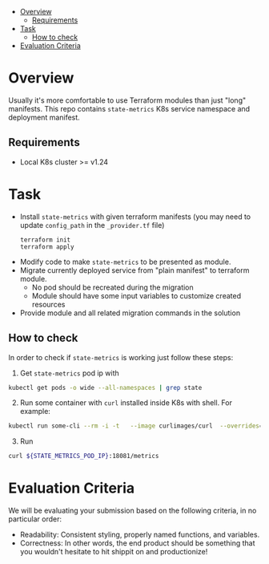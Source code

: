 - [Overview](#overview)
  - [Requirements](#requirements)
- [Task](#task)
  - [How to check](#how-to-check)
- [Evaluation Criteria](#evaluation-criteria)

# Overview
Usually it's more comfortable to use Terraform modules than just "long" manifests. This repo contains `state-metrics` K8s service namespace and deployment manifest.

## Requirements
* Local K8s cluster >= v1.24

# Task
* Install `state-metrics` with given terraform manifests (you may need to update `config_path` in the `_provider.tf` file)
  ```
  terraform init
  terraform apply
  ```
* Modify code to make `state-metrics` to be presented as module.
* Migrate currently deployed service from "plain manifest" to terraform module.
  * No pod should be recreated during the migration
  * Module should have some input variables to customize created resources
* Provide module and all related migration commands in the solution

## How to check
In order to check if `state-metrics` is working just follow these steps:

1. Get `state-metrics` pod ip with
  ```sh
  kubectl get pods -o wide --all-namespaces | grep state
  ```
2. Run some container with `curl` installed inside K8s with shell. For example:
  ```sh
  kubectl run some-cli --rm -i -t   --image curlimages/curl  --overrides='{"kind":"Pod", "apiVersion":"v1", "spec": {"hostNetwork": true}}'   -- sh
  ```
3. Run
  ```sh
  curl ${STATE_METRICS_POD_IP}:18081/metrics
  ```

# Evaluation Criteria
We will be evaluating your submission based on the following criteria, in no particular order:
* Readability: Consistent styling, properly named functions, and variables.
* Correctness: In other words, the end product should be something that you wouldn't hesitate to hit shippit on and productionize!
